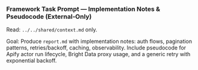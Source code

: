 ### Framework Task Prompt — Implementation Notes & Pseudocode (External‑Only)

Read: `../../shared/context.md` only.

Goal: Produce `report.md` with implementation notes: auth flows, pagination patterns, retries/backoff, caching, observability. Include pseudocode for Apify actor run lifecycle, Bright Data proxy usage, and a generic retry with exponential backoff.


